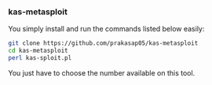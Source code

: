### kas-metasploit
You simply install and run the commands listed below easily:
```bash
git clone https://github.com/prakasap05/kas-metasploit
cd kas-metasploit
perl kas-sploit.pl
```

You just have to choose the number available on this tool.
